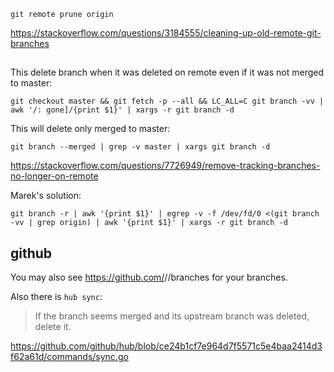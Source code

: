 `git remote prune origin`

https://stackoverflow.com/questions/3184555/cleaning-up-old-remote-git-branches

##

This delete branch when it was deleted on remote even if it was not merged to master:

`git checkout master && git fetch -p --all && LC_ALL=C git branch -vv | awk '/: gone]/{print $1}' | xargs -r git branch -d`

This will delete only merged to master:

`git branch --merged | grep -v master | xargs git branch -d`

https://stackoverflow.com/questions/7726949/remove-tracking-branches-no-longer-on-remote

Marek's solution:

`git branch -r | awk '{print $1}' | egrep -v -f /dev/fd/0 <(git branch -vv | grep origin) | awk '{print $1}' | xargs -r git branch -d`

## github

You may also see https://github.com/<organization>/<project>/branches for your branches.

Also there is `hub sync`:

>If the branch seems merged and its upstream branch was deleted, delete it.

https://github.com/github/hub/blob/ce24b1cf7e964d7f5571c5e4baa2414d3f62a61d/commands/sync.go
